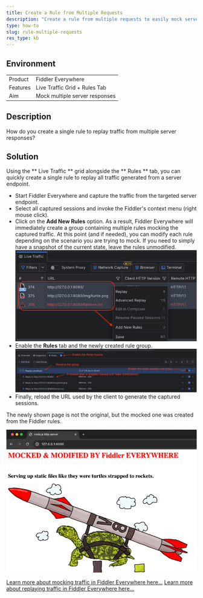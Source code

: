 ```yaml
---
title: Create a Rule from Multiple Requests
description: "Create a rule from multiple requests to easily mock server responses in batch."
type: how-to
slug: rule-multiple-requests
res_type: kb
---
```


## Environment

|   |   |
|---|---|
| Product | Fiddler Everywhere |
| Features | Live Traffic Grid + Rules Tab |
| Aim | Mock multiple server responses |

## Description

How do you create a single rule to replay traffic from multiple server responses?

## Solution

Using the ** Live Traffic ** grid alongside the ** Rules ** tab, you can quickly create a single rule to replay all traffic generated from a server endpoint.

- Start Fiddler Everywhere and capture the traffic from the targeted server endpoint.
- Select all captured sessions and invoke the Fiddler's context menu (right mouse click).
- Click on the **Add New Rules** option. As a result, Fiddler Everywhere will immediately create a group containing multiple rules mocking the captured traffic. At this point (and if needed), you can modify each rule depending on the scenario you are trying to mock. If you need to simply have a snapshot of the current state, leave the rules unmodified.
    ![Context menu option](./images/mock-traffic-in-batch-001.png)
- Enable the **Rules** tab and the newly created rule group.
    ![Enabling the newly created group of rules](./images/mock-traffic-in-batch-002.png)
- Finally, reload the URL used by the client to generate the captured sessions. 

The newly shown page is not the original, but the mocked one was created from the Fiddler rules. 

![Mocked endpoints](./images/mock-traffic-in-batch-003.png)

[Learn more about mocking traffic in Fiddler Everywhere here...](slug://mock-traffic-get-started)
[Learn more about replaying traffic in Fiddler Everywhere here...](slug://replaying-traffic)